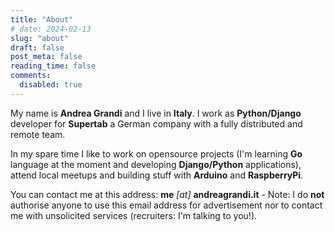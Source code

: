 ```yaml
---
title: "About"
# date: 2024-02-13
slug: "about"
draft: false
post_meta: false
reading_time: false
comments:
  disabled: true
---
```


My name is **Andrea Grandi** and I live in **Italy**. I
work as **Python/Django** developer for **Supertab** a German company with a fully distributed and remote team.

In my spare time I like to work on opensource projects (I'm learning
**Go** language at the moment and developing **Django/Python**
applications), attend local meetups and building stuff with **Arduino**
and **RaspberryPi**.

You can contact me at this address: **me** *\[at\]* **andreagrandi.it** - Note: I do **not** authorise anyone to use
this email address for advertisement nor to contact me with unsolicited services (recruiters: I'm talking to you!).

